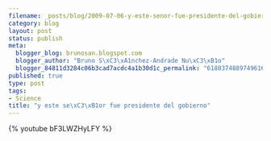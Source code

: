 ```yaml
--- 
filename: _posts/blog/2009-07-06-y-este-senor-fue-presidente-del-gobierno.md
category: blog
layout: post
status: publish
meta: 
  blogger_blog: brunosan.blogspot.com
  blogger_author: "Bruno S\xC3\xA1nchez-Andrade Nu\xC3\xB1o"
  blogger_84811d3284c06b3cad7acdc4a1b30d1c_permalink: "6180374889749616071"
published: true
type: post
tags: 
- Science
title: "y este se\xC3\xB1or fue presidente del gobierno"
---
```


{% youtube bF3LWZHyLFY %}

